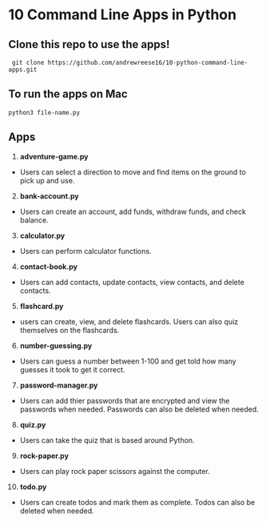 # 10 Command Line Apps in Python

## Clone this repo to use the apps!

```CLI
 git clone https://github.com/andrewreese16/10-python-command-line-apps.git
```

## To run the apps on Mac

```CLI
python3 file-name.py
```

## Apps

1. **adventure-game.py**

- Users can select a direction to move and find items on the ground to pick up and use.

2. **bank-account.py**

- Users can create an account, add funds, withdraw funds, and check balance.

3. **calculator.py**

- Users can perform calculator functions.

4. **contact-book.py**

- Users can add contacts, update contacts, view contacts, and delete contacts.

5. **flashcard.py**

- users can create, view, and delete flashcards. Users can also quiz themselves on the flashcards.

6. **number-guessing.py**

- Users can guess a number between 1-100 and get told how many guesses it took to get it correct.

7. **password-manager.py**

- Users can add thier passwords that are encrypted and view the passwords when needed. Passwords can also be deleted when needed.

8. **quiz.py**

- Users can take the quiz that is based around Python.

9. **rock-paper.py**

- Users can play rock paper scissors against the computer.

10. **todo.py**

- Users can create todos and mark them as complete. Todos can also be deleted when needed.
